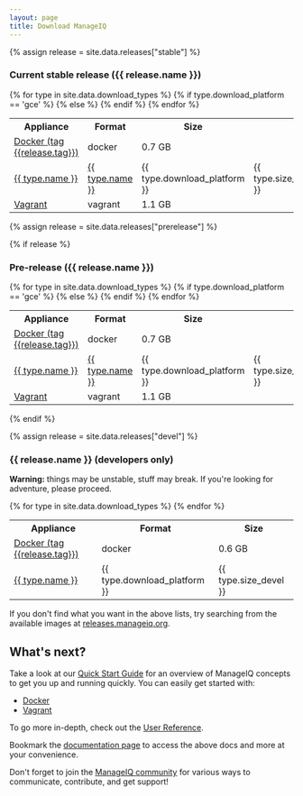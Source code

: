 ```yaml
---
layout: page
title: Download ManageIQ
---
```


{% assign release = site.data.releases["stable"] %}

### Current stable release ({{ release.name }})

<div class="table-responsive">
  <table class="table table-bordered table-hover">
    <tr>
      <th>Appliance</th>
      <th>Format</th>
      <th>Size</th>
    </tr>
    <tr>
      <td><a href="https://hub.docker.com/r/manageiq/manageiq/" onClick="ga('send', 'event', { eventCategory: 'Appliance', eventAction: 'outbound', eventLabel: 'Docker {{release.name}}', transport: 'beacon' });">Docker (tag {{release.tag}})</a></td>
      <td>docker</td>
      <td>0.7 GB</td>
    </tr>
    {% for type in site.data.download_types %}
    <tr>
      {% if type.download_platform == 'gce' %}
      <td><a href="https://console.cloud.google.com/storage/browser/manageiq/" onClick="ga('send', 'event', { eventCategory: 'Appliance', eventAction: 'outbound', eventLabel: '{{type.name}} {{release.name}}', transport: 'beacon' });">{{ type.name }}</a></td>
      {% else %}
      <td><a href="http://releases.manageiq.org/manageiq-{{type.download_platform}}-{{release.filename}}.{{type.ext}}" onClick="ga('send', 'event', { eventCategory: 'Appliance', eventAction: 'download', eventLabel: '{{type.name}} {{release.name}}', transport: 'beacon' });">{{ type.name }}</a></td>
      {% endif %}
      <td>{{ type.download_platform }}</td>
      <td>{{ type.size_stable }}</td>
    </tr>
    {% endfor %}
    <tr>
      <td><a href="https://atlas.hashicorp.com/manageiq/boxes/fine" onClick="ga('send', 'event', { eventCategory: 'Appliance', eventAction: 'outbound', eventLabel: 'Vagrant {{release.name}}', transport: 'beacon' });">Vagrant</a></td>
      <td>vagrant</td>
      <td>1.1 GB</td>
    </tr>
  </table>
</div>



{% assign release = site.data.releases["prerelease"] %}

{% if release %}

### Pre-release ({{ release.name }})

<div class="table-responsive">
  <table class="table table-bordered table-hover">
    <tr>
      <th>Appliance</th>
      <th>Format</th>
      <th>Size</th>
    </tr>
    <tr>
      <td><a href="https://hub.docker.com/r/manageiq/manageiq/" onClick="ga('send', 'event', { eventCategory: 'Appliance', eventAction: 'outbound', eventLabel: 'Docker {{release.name}}', transport: 'beacon' });">Docker (tag {{release.tag}})</a></td>
      <td>docker</td>
      <td>0.7 GB</td>
    </tr>
    {% for type in site.data.download_types %}
    <tr>
      {% if type.download_platform == 'gce' %}
      <td><a href="https://console.cloud.google.com/storage/browser/manageiq/" onClick="ga('send', 'event', { eventCategory: 'Appliance', eventAction: 'outbound', eventLabel: '{{type.name}} {{release.name}}', transport: 'beacon' });">{{ type.name }}</a></td>
      {% else %}
      <td><a href="http://releases.manageiq.org/manageiq-{{type.download_platform}}-{{release.filename}}.{{type.ext}}" onClick="ga('send', 'event', { eventCategory: 'Appliance', eventAction: 'download', eventLabel: '{{type.name}} {{release.name}}', transport: 'beacon' });">{{ type.name }}</a></td>
      {% endif %}
      <td>{{ type.download_platform }}</td>
      <td>{{ type.size_pre }}</td>
    </tr>
    {% endfor %}
    <tr>
      <td><a href="https://atlas.hashicorp.com/manageiq/boxes/fine" onClick="ga('send', 'event', { eventCategory: 'Appliance', eventAction: 'outbound', eventLabel: 'Vagrant {{release.name}}', transport: 'beacon' });">Vagrant</a></td>
      <td>vagrant</td>
      <td>1.1 GB</td>
    </tr>
  </table>
</div>

{% endif %}

{% assign release = site.data.releases["devel"] %}

### {{ release.name }} (developers only)

**Warning:** things may be unstable, stuff may break. If you're looking for adventure, please proceed.

<div class="table-responsive">
  <table class="table table-bordered table-hover">
    <tr>
      <th>Appliance</th>
      <th>Format</th>
      <th>Size</th>
    </tr>
    <tr>
      <td><a href="https://hub.docker.com/r/manageiq/manageiq/" onClick="ga('send', 'event', { eventCategory: 'Appliance', eventAction: 'outbound', eventLabel: 'Docker {{release.name}}', transport: 'beacon' });">Docker (tag {{release.tag}})</a></td>
      <td>docker</td>
      <td>0.6 GB</td>
    </tr>
    {% for type in site.data.download_types %}
    <tr>
      <td><a href="http://releases.manageiq.org/manageiq-{{type.download_platform}}-{{release.filename}}.{{type.ext}}" onClick="ga('send', 'event', { eventCategory: 'Appliance', eventAction: 'download', eventLabel: '{{type.name}} {{release.name}}', transport: 'beacon' });">{{ type.name }}</a></td>
      <td>{{ type.download_platform }}</td>
      <td>{{ type.size_devel }}</td>
    </tr>
    {% endfor %}
  </table>
</div>

If you don't find what you want in the above lists, try searching from the available images at [releases.manageiq.org][].

## What's next?

Take a look at our [Quick Start Guide][] for an overview of ManageIQ concepts to get you up and running quickly. You can easily get started with:

- [Docker][]
- [Vagrant][]

To go more in-depth, check out the [User Reference][].

Bookmark the [documentation page][] to access the above docs and more at your convenience.

Don't forget to join the [ManageIQ community][] for various ways to communicate, contribute, and get support!

[releases.manageiq.org]: http://releases.manageiq.org/
[Quick Start Guide]:     /docs/get-started/
[Docker]:                /docs/get-started/docker
[Vagrant]:               /docs/get-started/vagrant
[User Reference]:        /docs/reference/
[documentation page]:    /docs/
[ManageIQ community]:    /community/
